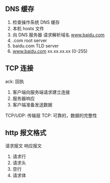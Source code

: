 ## DNS 缓存
1. 检查操作系统 DNS 缓存
2. 本机 hosts 文件
3. 向 DNS 服务器 请求解析域名 www.baidu.com
  1. .com root server
  2. baidu.com TLD server
  3. www.baidu.com xx.xx.xx.xx  (0-255)


## TCP 连接
ack: 回执
1. 客户端向服务端请求建立连接
2. 服务器响应
3. 客户端准备发送数据

TCP/UDP: 传输层
TCP: 可靠的，数据的完整性



## http 报文格式
请求报文
响应报文

1. 请求行
2. 请求头
3. 空行
4. 请求体
